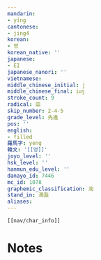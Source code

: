 ```yaml
---
mandarin:
- yíng
cantonese:
- jing4
korean:
- 영
korean_native: ''
japanese:
- EI
japanese_nanori: ''
vietnamese:
middle_chinese_initial: j
middle_chinese_final: iᴇŋ
stroke_count: 9
radical: 皿
skip_number: 2-4-5
grade_level: 先進
pos: ''
english:
- filled
羅馬字: yeng
韓文: '[[영]]'
joyo_level: ''
hsk_level: ''
hanmun_edu_level: ''
danayo_id: 7446
mc_id: 1078
graphemic_classification: 夃
stand_in: 満盈
aliases:
---
```

```meta-bind-embed
[[nav/char_info]]
```

# Notes
